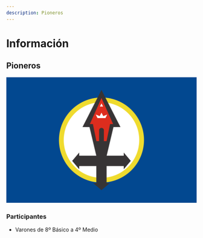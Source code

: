 ```yaml
---
description: Pioneros
---
```


# Información

## Pioneros

![](../.gitbook/assets/bandera-pioneros.png)

### Participantes

* Varones de 8º Básico a 4º Medio
